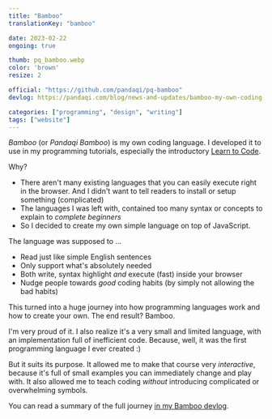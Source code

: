 ```yaml
---
title: "Bamboo"
translationKey: "bamboo"

date: 2023-02-22
ongoing: true

thumb: pq_bamboo.webp
color: 'brown'
resize: 2

official: "https://github.com/pandaqi/pq-bamboo"
devlog: https://pandaqi.com/blog/news-and-updates/bamboo-my-own-coding-language/

categories: ["programming", "design", "writing"]
tags: ["website"]
---
```


_Bamboo_ (or _Pandaqi Bamboo_) is my own coding language. I developed it to use in my programming tutorials, especially the introductory [Learn to Code](https://pandaqi.com/tutorials/programming/learn-to-code/).

Why? 

* There aren't many existing languages that you can easily execute right in the browser. And I didn't want to tell readers to install or setup something (complicated)
* The languages I was left with, contained too many syntax or concepts to explain to _complete beginners_
* So I decided to create my own simple language on top of JavaScript.

The language was supposed to ...

* Read just like simple English sentences
* Only support what's absolutely needed
* Both write, syntax highlight _and_ execute (fast) inside your browser
* Nudge people towards _good_ coding habits (by simply not allowing the bad habits)

This turned into a huge journey into how programming languages work and how to create your own. The end result? Bamboo.

I'm very proud of it. I also realize it's a very small and limited language, with an implementation full of inefficient code. Because, well, it was the first programming language I ever created :)

But it suits its purpose. It allowed me to make that course very _interactive_, because it's full of small examples you can immediately change and play with. It also allowed me to teach coding _without_ introducing complicated or overwhelming symbols.

You can read a summary of the full journey [in my Bamboo devlog](https://pandaqi.com/blog/news-and-updates/bamboo-my-own-coding-language/).